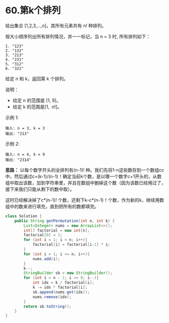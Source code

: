 # 60.第k个排列

给出集合 [1,2,3,…,n]，其所有元素共有 n! 种排列。

按大小顺序列出所有排列情况，并一一标记，当 n = 3 时, 所有排列如下：
```
1. "123"
2. "132"
3. "213"
4. "231"
5. "312"
6. "321"
```
给定 n 和 k，返回第 k 个排列。

说明：

- 给定 n 的范围是 [1, 9]。
- 给定 k 的范围是[1,  n!]。

示例 1:
```
输入: n = 3, k = 3
输出: "213"
```
示例 2:
```
输入: n = 4, k = 9
输出: "2314"
```

**思路：** 以每个数字开头的全排列有(n-1)! 种。我们先将1-n这些数存到一个数组cc中，然后通过c=(k-1)/(n-1)！确定当前k个数，是以哪一个数字c+1开头的，从数组中取出该数，加到字符串里，并且在数组中删掉这个数（因为该数已经用过了，接下来我们只能从剩下的数中取）。

这时已经解决掉了c*(n-1)! 个数，还剩下k-c*(n-1)！个数，作为新的k，继续用数组中的数来进行填充，直到把所有的数都填完。

```java
class Solution {
    public String getPermutation(int n, int k) {
        List<Integer> nums = new ArrayList<>();
        int[] factorial = new int[n];
        factorial[0] = 1;
        for (int i = 1; i < n; i++){
            factorial[i] = factorial[i-1] * i;
        }
        for (int i = 1; i <= n; i++){
            nums.add(i);
        }
        k--;
        StringBuilder sb = new StringBuilder();
        for (int i = n - 1; i >= 0; i--){
            int idx = k / factorial[i];
            k -= idx * factorial[i];
            sb.append(nums.get(idx));
            nums.remove(idx);
        }
        return sb.toString();
    }
}
```